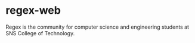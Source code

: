 # regex-web
Regex is the community for computer science and engineering students at SNS College of Technology.
